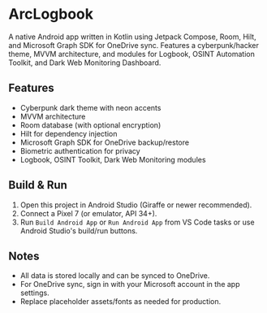 # ArcLogbook

A native Android app written in Kotlin using Jetpack Compose, Room, Hilt, and Microsoft Graph SDK for OneDrive sync. Features a cyberpunk/hacker theme, MVVM architecture, and modules for Logbook, OSINT Automation Toolkit, and Dark Web Monitoring Dashboard.

## Features
- Cyberpunk dark theme with neon accents
- MVVM architecture
- Room database (with optional encryption)
- Hilt for dependency injection
- Microsoft Graph SDK for OneDrive backup/restore
- Biometric authentication for privacy
- Logbook, OSINT Toolkit, Dark Web Monitoring modules

## Build & Run
1. Open this project in Android Studio (Giraffe or newer recommended).
2. Connect a Pixel 7 (or emulator, API 34+).
3. Run `Build Android App` or `Run Android App` from VS Code tasks or use Android Studio's build/run buttons.

## Notes
- All data is stored locally and can be synced to OneDrive.
- For OneDrive sync, sign in with your Microsoft account in the app settings.
- Replace placeholder assets/fonts as needed for production.
